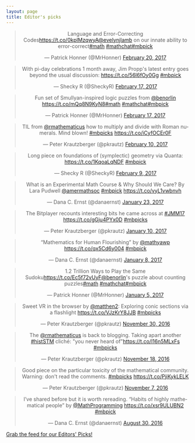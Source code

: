 ```yaml
---
layout: page
title: Editor's picks
---
```


<blockquote class="twitter-tweet" align="center" data-width="500"><p lang="en" dir="ltr">Language and Error-Correcting Codes<a href="https://t.co/0kpIMzqwyA">https://t.co/0kpIMzqwyA</a><a href="https://twitter.com/evelynjlamb">@evelynjlamb</a> on our innate ability to error-correct<a href="https://twitter.com/hashtag/math?src=hash">#math</a> <a href="https://twitter.com/hashtag/mathchat?src=hash">#mathchat</a><a href="https://twitter.com/hashtag/mbpick?src=hash">#mbpick</a></p>&mdash; Patrick Honner (@MrHonner) <a href="https://twitter.com/MrHonner/status/833819549967466498">February 20, 2017</a></blockquote>
<script async src="//platform.twitter.com/widgets.js" charset="utf-8"></script>
<blockquote class="twitter-tweet" align="center" data-width="500"><p lang="en" dir="ltr">With pi-day celebrations 1 month away, Jim Propp&#39;s latest entry goes beyond the usual discussion: <a href="https://t.co/56l6fOy0Gg">https://t.co/56l6fOy0Gg</a> <a href="https://twitter.com/hashtag/mbpick?src=hash">#mbpick</a></p>&mdash; Shecky R (@SheckyR) <a href="https://twitter.com/SheckyR/status/832568864017936384">February 17, 2017</a></blockquote>
<script async src="//platform.twitter.com/widgets.js" charset="utf-8"></script>
<blockquote class="twitter-tweet" align="center" data-width="500"><p lang="en" dir="ltr">Fun set of Smullyan-inspired logic puzzles from <a href="https://twitter.com/benorlin">@benorlin</a> <a href="https://t.co/mQq8N9KyN8">https://t.co/mQq8N9KyN8</a><a href="https://twitter.com/hashtag/math?src=hash">#math</a> <a href="https://twitter.com/hashtag/mathchat?src=hash">#mathchat</a><a href="https://twitter.com/hashtag/mbpick?src=hash">#mbpick</a></p>&mdash; Patrick Honner (@MrHonner) <a href="https://twitter.com/MrHonner/status/832404743066644480">February 17, 2017</a></blockquote>
<script async src="//platform.twitter.com/widgets.js" charset="utf-8"></script>
<blockquote class="twitter-tweet" align="center" data-width="500"><p lang="en" dir="ltr">TIL from <a href="https://twitter.com/rmathematicus">@rmathematicus</a> how to multiply and divide with Roman numerals. Mind blown! <a href="https://twitter.com/hashtag/mbpicks?src=hash">#mbpicks</a> <a href="https://t.co/iCyfOCEr0F">https://t.co/iCyfOCEr0F</a></p>&mdash; Peter Krautzberger (@pkrautz) <a href="https://twitter.com/pkrautz/status/830057830333964288">February 10, 2017</a></blockquote>
<script async src="//platform.twitter.com/widgets.js" charset="utf-8"></script>
<blockquote class="twitter-tweet" align="center" data-width="500"><p lang="en" dir="ltr">Long piece on foundations of (symplectic) geometry via Quanta: <a href="https://t.co/1KqoaLqNDF">https://t.co/1KqoaLqNDF</a> <a href="https://twitter.com/hashtag/mbpick?src=hash">#mbpick</a></p>&mdash; Shecky R (@SheckyR) <a href="https://twitter.com/SheckyR/status/829780336313790465">February 9, 2017</a></blockquote>
<script async src="//platform.twitter.com/widgets.js" charset="utf-8"></script>
<blockquote class="twitter-tweet" align="center" data-width="500"><p lang="en" dir="ltr">What is an Experimental Math Course &amp; Why Should We Care? By Lara Pudwell <a href="https://twitter.com/amermathsoc">@amermathsoc</a> <a href="https://twitter.com/hashtag/mbpick?src=hash">#mbpick</a> <a href="https://t.co/vyL1vwbnvh">https://t.co/vyL1vwbnvh</a></p>&mdash; Dana C. Ernst (@danaernst) <a href="https://twitter.com/danaernst/status/823669011028197377">January 23, 2017</a></blockquote>
<script async src="//platform.twitter.com/widgets.js" charset="utf-8"></script>
<blockquote class="twitter-tweet" align="center" data-width="500"><p lang="en" dir="ltr">The Bitplayer recounts interesting bits he came across at <a href="https://twitter.com/hashtag/JMM17?src=hash">#JMM17</a>  <a href="https://t.co/gGju4PYx0D">https://t.co/gGju4PYx0D</a> <a href="https://twitter.com/hashtag/mbpicks?src=hash">#mbpicks</a></p>&mdash; Peter Krautzberger (@pkrautz) <a href="https://twitter.com/pkrautz/status/818661942906814464">January 10, 2017</a></blockquote>
<script async src="//platform.twitter.com/widgets.js" charset="utf-8"></script>
<blockquote class="twitter-tweet" align="center" data-width="500"><p lang="en" dir="ltr">“Mathematics for Human Flourishing” by <a href="https://twitter.com/mathyawp">@mathyawp</a> <a href="https://t.co/qx5Cd6y004">https://t.co/qx5Cd6y004</a> <a href="https://twitter.com/hashtag/mbpick?src=hash">#mbpick</a></p>&mdash; Dana C. Ernst (@danaernst) <a href="https://twitter.com/danaernst/status/818162164934422531">January 8, 2017</a></blockquote>
<script async src="//platform.twitter.com/widgets.js" charset="utf-8"></script>
<blockquote class="twitter-tweet" align="center" data-width="500"><p lang="en" dir="ltr">1.2 Trillion Ways to Play the Same Sudoku<a href="https://t.co/Ec5f72vUyF">https://t.co/Ec5f72vUyF</a><a href="https://twitter.com/benorlin">@benorlin</a>&#39;s puzzle about counting puzzles<a href="https://twitter.com/hashtag/math?src=hash">#math</a> <a href="https://twitter.com/hashtag/mathchat?src=hash">#mathchat</a><a href="https://twitter.com/hashtag/mbpick?src=hash">#mbpick</a></p>&mdash; Patrick Honner (@MrHonner) <a href="https://twitter.com/MrHonner/status/816813275501494272">January 5, 2017</a></blockquote>
<script async src="//platform.twitter.com/widgets.js" charset="utf-8"></script>
<blockquote class="twitter-tweet" align="center" data-width="500"><p lang="en" dir="ltr">Sweet VR in the browser by <a href="https://twitter.com/matthen2">@matthen2</a>: Exploring conic sections via a flashlight <a href="https://t.co/VJzKrY8JJB">https://t.co/VJzKrY8JJB</a> <a href="https://twitter.com/hashtag/mbpicks?src=hash">#mbpicks</a></p>&mdash; Peter Krautzberger (@pkrautz) <a href="https://twitter.com/pkrautz/status/803883765659537408">November 30, 2016</a></blockquote>
<script async src="//platform.twitter.com/widgets.js" charset="utf-8"></script>
<blockquote class="twitter-tweet" align="center" data-width="500"><p lang="en" dir="ltr">The <a href="https://twitter.com/rmathematicus">@rmathematicus</a> is back to blogging. Taking apart another <a href="https://twitter.com/hashtag/histSTM?src=hash">#histSTM</a> cliché: &quot;you never heard of&quot;<a href="https://t.co/l16n5MLxFs">https://t.co/l16n5MLxFs</a> <a href="https://twitter.com/hashtag/mbpicks?src=hash">#mbpicks</a></p>&mdash; Peter Krautzberger (@pkrautz) <a href="https://twitter.com/pkrautz/status/799516065353138176">November 18, 2016</a></blockquote>
<script async src="//platform.twitter.com/widgets.js" charset="utf-8"></script>
<blockquote class="twitter-tweet" align="center" data-width="500"><p lang="en" dir="ltr">Good piece on the particular toxicity of the mathematical community. Warning: don&#39;t read the comments. <a href="https://twitter.com/hashtag/mbpicks?src=hash">#mbpicks</a> <a href="https://t.co/PjiKykLELK">https://t.co/PjiKykLELK</a></p>&mdash; Peter Krautzberger (@pkrautz) <a href="https://twitter.com/pkrautz/status/795550798088388609">November 7, 2016</a></blockquote>
<script async src="//platform.twitter.com/widgets.js" charset="utf-8"></script>
<blockquote class="twitter-tweet" align="center" data-width="500"><p lang="en" dir="ltr">I’ve shared before but it is worth rereading. “Habits of highly mathematical people” by <a href="https://twitter.com/MathProgramming">@MathProgramming</a> <a href="https://t.co/xsr9ULUBN2">https://t.co/xsr9ULUBN2</a> <a href="https://twitter.com/hashtag/mbpick?src=hash">#mbpick</a></p>&mdash; Dana C. Ernst (@danaernst) <a href="https://twitter.com/danaernst/status/770655802562531328">August 30, 2016</a></blockquote>
<script async src="//platform.twitter.com/widgets.js" charset="utf-8"></script>
<p> <a href="editors-picks.xml">Grab the feed for our Editors' Picks!</a></p>
